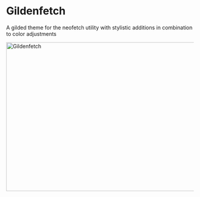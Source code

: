 # Gildenfetch
A gilded theme for the neofetch utility with stylistic additions in combination to color adjustments

<img width="801" height="399" alt="Gildenfetch" src="https://github.com/user-attachments/assets/82c4d0b5-01fd-4c50-b1f5-83cdb5724fc0" />

